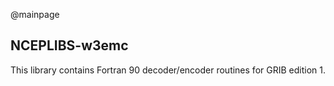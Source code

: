 @mainpage

## NCEPLIBS-w3emc

This library contains Fortran 90 decoder/encoder routines for GRIB
edition 1.

